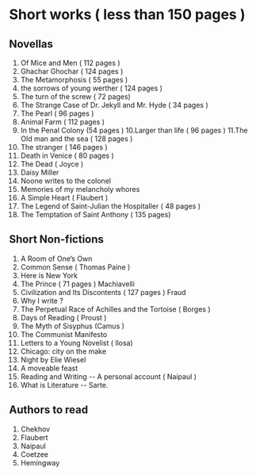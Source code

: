 # Short works ( less than 150 pages ) 

## Novellas 

1. Of Mice and Men ( 112 pages ) 
2. Ghachar Ghochar ( 124 pages ) 
3. The Metamorphosis ( 55 pages ) 
4. the sorrows of young werther ( 124 pages ) 
5. The turn of the screw ( 72 pages) 
6. The Strange Case of Dr. Jekyll and Mr. Hyde ( 34 pages ) 
7. The Pearl ( 96 pages ) 
8. Animal Farm ( 112 pages ) 
9. In the Penal Colony (54 pages ) 
10.Larger than life ( 96 pages ) 
11.The Old man and the sea ( 128 pages ) 
12. The stranger ( 146 pages ) 
13. Death in Venice ( 80 pages ) 
14. The Dead ( Joyce ) 
15. Daisy Miller 
16. Noone writes to the colonel 
17. Memories of my melancholy whores 
18. A Simple Heart ( Flaubert ) 
19. The Legend of Saint-Julian the Hospitaller ( 48 pages ) 
20. The Temptation of Saint Anthony ( 135 pages) 

## Short Non-fictions
1. A Room of One’s Own
2. Common Sense ( Thomas Paine ) 
3. Here is New York 
4. The Prince ( 71 pages ) Machiavelli
5. Civilization and Its Discontents ( 127 pages ) Fraud 
6. Why I write ?
7. The Perpetual Race of Achilles and the Tortoise ( Borges ) 
8. Days of Reading ( Proust ) 
9. The Myth of Sisyphus (Camus ) 
10. The Communist Manifesto 
11. Letters to a Young Novelist ( llosa) 
12. Chicago: city on the make
13. Night by Elie Wiesel 
14. A moveable feast 
15. Reading and Writing -- A personal account ( Naipaul ) 
16. What is Literature -- Sarte. 


## Authors to read 
1. Chekhov
2. Flaubert 
3. Naipaul 
4. Coetzee 
5. Hemingway
